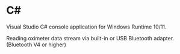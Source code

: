 # C#
Visual Studio C# console application for Windows Runtime 10/11.

Reading oximeter data stream via built-in or USB Bluetooth adapter. (Bluetooth V4 or higher)
